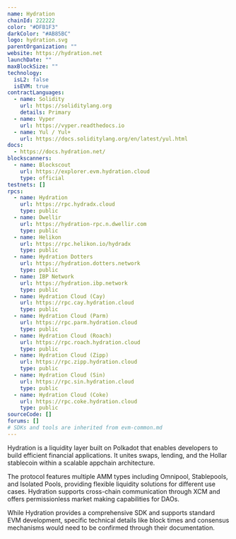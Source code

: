 ```yaml
---
name: Hydration
chainId: 222222
color: "#DFB1F3"
darkColor: "#AB85BC"
logo: hydration.svg
parentOrganization: ""
website: https://hydration.net
launchDate: ""
maxBlockSize: ""
technology:
  isL2: false
  isEVM: true
contractLanguages:
  - name: Solidity
    url: https://soliditylang.org
    details: Primary
  - name: Vyper
    url: https://vyper.readthedocs.io
  - name: Yul / Yul+
    url: https://docs.soliditylang.org/en/latest/yul.html
docs:
  - https://docs.hydration.net/
blockscanners:
  - name: Blockscout
    url: https://explorer.evm.hydration.cloud
    type: official
testnets: []
rpcs:
  - name: Hydration
    url: https://rpc.hydradx.cloud
    type: public
  - name: Dwellir
    url: https://hydration-rpc.n.dwellir.com
    type: public
  - name: Helikon
    url: https://rpc.helikon.io/hydradx
    type: public
  - name: Hydration Dotters
    url: https://hydration.dotters.network
    type: public
  - name: IBP Network
    url: https://hydration.ibp.network
    type: public
  - name: Hydration Cloud (Cay)
    url: https://rpc.cay.hydration.cloud
    type: public
  - name: Hydration Cloud (Parm)
    url: https://rpc.parm.hydration.cloud
    type: public
  - name: Hydration Cloud (Roach)
    url: https://rpc.roach.hydration.cloud
    type: public
  - name: Hydration Cloud (Zipp)
    url: https://rpc.zipp.hydration.cloud
    type: public
  - name: Hydration Cloud (Sin)
    url: https://rpc.sin.hydration.cloud
    type: public
  - name: Hydration Cloud (Coke)
    url: https://rpc.coke.hydration.cloud
    type: public
sourceCode: []
forums: []
# SDKs and tools are inherited from evm-common.md
---
```


Hydration is a liquidity layer built on Polkadot that enables developers to build efficient financial applications. It unites swaps, lending, and the Hollar stablecoin within a scalable appchain architecture.

The protocol features multiple AMM types including Omnipool, Stablepools, and Isolated Pools, providing flexible liquidity solutions for different use cases. Hydration supports cross-chain communication through XCM and offers permissionless market making capabilities for DAOs.

While Hydration provides a comprehensive SDK and supports standard EVM development, specific technical details like block times and consensus mechanisms would need to be confirmed through their documentation.